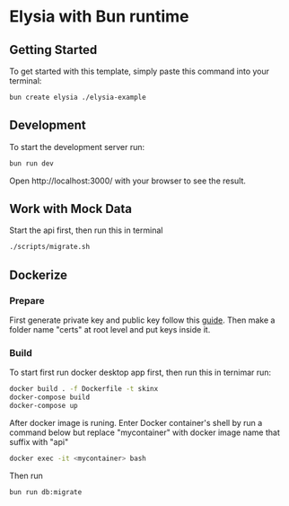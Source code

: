 # Elysia with Bun runtime

## Getting Started
To get started with this template, simply paste this command into your terminal:
```bash
bun create elysia ./elysia-example
```

## Development
To start the development server run:
```bash
bun run dev
```

Open http://localhost:3000/ with your browser to see the result.

## Work with Mock Data

Start the api first, then run this in terminal
```bash
./scripts/migrate.sh
```

## Dockerize

### Prepare
First generate private key and public key follow this [guide](https://gist.github.com/ygotthilf/baa58da5c3dd1f69fae9).
Then make a folder name "certs" at root level and put keys inside it.

### Build
To start first run docker desktop app first, then run this in ternimar run:
```bash
docker build . -f Dockerfile -t skinx
docker-compose build
docker-compose up
```
After docker image is runing. Enter Docker container's shell by run a command below but replace "mycontainer" with docker image name that suffix with "api"
```bash
docker exec -it <mycontainer> bash
```
Then run
```bash
bun run db:migrate
```